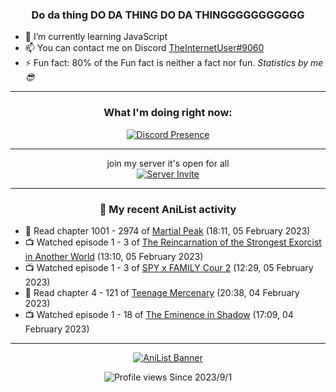 <div align="center">

### Do da thing DO DA THING DO DA THINGGGGGGGGGGG
</div>

- 🌱 I’m currently learning JavaScript
- 📫 You can contact me on Discord [TheInternetUser#9060](https://discord.com/users/534117072796385300)
- ⚡ Fun fact: 80% of the Fun fact is neither a fact nor fun. _Statistics by me 😎_
<hr>

<div align="center">

### What I'm doing right now:
[![Discord Presence](https://lanyard.cnrad.dev/api/534117072796385300)](https://discord.com/users/534117072796385300)
<hr>

join my server it's open for all <br>
[![Server Invite](https://invidget.switchblade.xyz/bfYgVHxrSs)](https://discord.gg/bfYgVHxrSs)

<hr>
  
### 🌸 My recent AniList activity

</div>

<!-- ANILIST_ACTIVITY:start -->

-   📖 Read chapter 1001 - 2974 of [Martial Peak](https://anilist.co/manga/104494) (18:11, 05 February 2023)
-   📺 Watched episode 1 - 3 of [The Reincarnation of the Strongest Exorcist in Another World](https://anilist.co/anime/144553) (13:10, 05 February 2023)
-   📺 Watched episode 1 - 3 of [SPY x FAMILY Cour 2](https://anilist.co/anime/142838) (12:29, 05 February 2023)
-   📖 Read chapter 4 - 121 of [Teenage Mercenary](https://anilist.co/manga/126297) (20:38, 04 February 2023)
-   📺 Watched episode 1 - 18 of [The Eminence in Shadow](https://anilist.co/anime/130298) (17:09, 04 February 2023)

<!-- ANILIST_ACTIVITY:end -->
<hr>

<div align="center">

[![AniList Banner](https://img.anili.st/User/929966)](https://anilist.co/user/TheInternetUser)

![Profile views](https://gpvc.arturio.dev/TheInternetUse7) Since 2023/9/1

</div>
